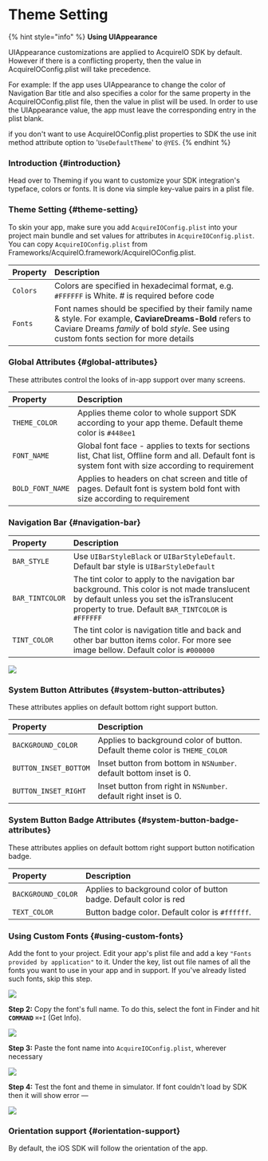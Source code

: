 # Theme Setting

{% hint style="info" %}
**Using UIAppearance**

UIAppearance customizations are applied to AcquireIO SDK by default. However if there is a conflicting property, then the value in AcquireIOConfig.plist will take precedence.

For example: If the app uses UIAppearance to change the color of Navigation Bar title and also specifies a color for the same property in the AcquireIOConfig.plist file, then the value in plist will be used. In order to use the UIAppearance value, the app must leave the corresponding entry in the plist blank.

if you don't want to use AcquireIOConfig.plist properties to SDK the use init method attribute option to '`UseDefaultTheme`' to `@YES`.
{% endhint %}

### Introduction {#introduction}

Head over to Theming if you want to customize your SDK integration's typeface, colors or fonts. It is done via simple key-value pairs in a plist file.

### Theme Setting {#theme-setting}

To skin your app, make sure you add `AcquireIOConfig.plist` into your project main bundle and set values for attributes in `AcquireIOConfig.plist`. You can copy `AcquireIOConfig.plist` from Frameworks/AcquireIO.framework/AcquireIOConfig.plist.

| Property | Description |
| :--- | :--- |
| `Colors` | Colors are specified in hexadecimal format, e.g. `#FFFFFF` is White. \# is required before code |
| `Fonts` | Font names should be specified by their family name & style. For example, **CaviareDreams-Bold** refers to Caviare Dreams _family_ of bold _style_. See using custom fonts section for more details |

### Global Attributes {#global-attributes}

These attributes control the looks of in-app support over many screens.

| Property | Description |
| :--- | :--- |
| `THEME_COLOR` | Applies theme color to whole support SDK according to your app theme. Default theme color is `#448ee1` |
| `FONT_NAME` | Global font face - applies to texts for sections list, Chat list, Offline form and all. Default font is system font with size according to requirement |
| `BOLD_FONT_NAME` | Applies to headers on chat screen and title of pages. Default font is system bold font with size according to requirement |

### Navigation Bar {#navigation-bar}

| Property | Description |
| :--- | :--- |
| `BAR_STYLE` | Use `UIBarStyleBlack` or `UIBarStyleDefault`. Default bar style is `UIBarStyleDefault` |
| `BAR_TINTCOLOR` | The tint color to apply to the navigation bar background. This color is not made translucent by default unless you set the isTranslucent property to true. Default `BAR_TINTCOLOR` is `#FFFFFF` |
| `TINT_COLOR` | The tint color is navigation title and back and other bar button items color. For more see image bellow. Default color is `#000000` |

[![](https://developers.acquire.io/media/data/article/e8608c12-1a29-47c9-95c5-984a0ca17bce.png)](https://developers.acquire.io/media/data/article/e8608c12-1a29-47c9-95c5-984a0ca17bce.png)

### System Button Attributes {#system-button-attributes}

These attributes applies on default bottom right support button.

| Property | Description |
| :--- | :--- |
| `BACKGROUND_COLOR` | Applies to background color of button. Default theme color is `THEME_COLOR` |
| `BUTTON_INSET_BOTTOM` | Inset button from bottom in `NSNumber`. default bottom inset is 0. |
| `BUTTON_INSET_RIGHT` | Inset button from right in `NSNumber`. default right inset is 0. |

### System Button Badge Attributes {#system-button-badge-attributes}

These attributes applies on default bottom right support button notification badge.

| Property | Description |
| :--- | :--- |
| `BACKGROUND_COLOR` | Applies to background color of button badge. Default color is red |
| `TEXT_COLOR` | Button badge color. Default color is `#ffffff`. |

### Using Custom Fonts {#using-custom-fonts}

Add the font to your project. Edit your app's plist file and add a key `"Fonts provided by application"` to it. Under the key, list out file names of all the fonts you want to use in your app and in support. If you've already listed such fonts, skip this step.

[![](https://developers.acquire.io/media/data/article/font-screen.png)](https://developers.acquire.io/media/data/article/font-screen.png)

**Step 2:** Copy the font's full name. To do this, select the font in Finder and hit **`COMMAND`** `⌘+I` \(Get Info\).

[![](https://developers.acquire.io/media/data/article/fontName-screen.png)](https://developers.acquire.io/media/data/article/fontName-screen.png)

**Step 3:** Paste the font name into `AcquireIOConfig.plist`, wherever necessary

[![](https://developers.acquire.io/media/data/article/AcquireIOConfigPlistFont.png)](https://developers.acquire.io/media/data/article/AcquireIOConfigPlistFont.png)

**Step 4:** Test the font and theme in simulator. If font couldn't load by SDK then it will show error —

[![](https://developers.acquire.io/media/data/article/sdk-theme.png)](https://developers.acquire.io/media/data/article/sdk-theme.png)

### Orientation support {#orientation-support}

By default, the iOS SDK will follow the orientation of the app.

